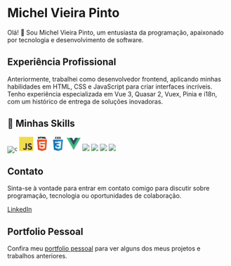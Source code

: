 # Michel Vieira Pinto

Olá! 👋 Sou Michel Vieira Pinto, um entusiasta da programação, apaixonado por tecnologia e desenvolvimento de software.

## Experiência Profissional

Anteriormente, trabalhei como desenvolvedor frontend, aplicando minhas habilidades em HTML, CSS e JavaScript para criar interfaces incríveis. Tenho experiência especializada em Vue 3, Quasar 2, Vuex, Pinia e i18n, com um histórico de entrega de soluções inovadoras.

## 🚀 Minhas Skills

<code><img height="32" src="https://cdn.iconscout.com/icon/free/png-512/c-programming-569564.png" alt="c"/></code>
<code><img height="32" src="https://raw.githubusercontent.com/github/explore/80688e429a7d4ef2fca1e82350fe8e3517d3494d/topics/javascript/javascript.png" alt="Javascript"/></code>
<code><img height="32" src="https://raw.githubusercontent.com/github/explore/80688e429a7d4ef2fca1e82350fe8e3517d3494d/topics/html/html.png" alt="HTML5"/></code>
<code><img height="32" src="https://raw.githubusercontent.com/github/explore/80688e429a7d4ef2fca1e82350fe8e3517d3494d/topics/css/css.png" alt="CSS"/></code>
<code><img height="32" src="https://raw.githubusercontent.com/github/explore/80688e429a7d4ef2fca1e82350fe8e3517d3494d/topics/vue/vue.png"/></code>
<code><img height="32" src="https://upload.wikimedia.org/wikipedia/en/2/29/Quasar_Logo.png"/></code>
<code><img height="32" src="https://pinia.vuejs.org/logo.svg"/></code>
<code><img height="32" src="https://user-images.githubusercontent.com/7110136/29002858-a09570d2-7ab4-11e7-8faa-5dd6d4458b0d.png"/></code>
<code><img height="32" src="https://vue3-i18n.webkong.cn/logo.svg"/></code>


## Contato

Sinta-se à vontade para entrar em contato comigo para discutir sobre programação, tecnologia ou oportunidades de colaboração.

[LinkedIn](https://www.linkedin.com/in/mvpmichel/)

## Portfolio Pessoal

Confira meu [portfolio pessoal](https://mvp-michel.web.app) para ver alguns dos meus projetos e trabalhos anteriores.




